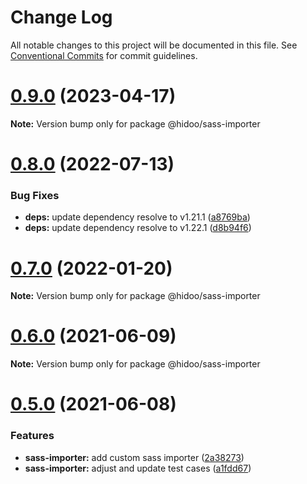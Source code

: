 # Change Log

All notable changes to this project will be documented in this file.
See [Conventional Commits](https://conventionalcommits.org) for commit guidelines.

# [0.9.0](https://github.com/hidoo/unit-sass/compare/v0.8.0...v0.9.0) (2023-04-17)

**Note:** Version bump only for package @hidoo/sass-importer





# [0.8.0](https://github.com/hidoo/unit-sass/compare/v0.7.0...v0.8.0) (2022-07-13)


### Bug Fixes

* **deps:** update dependency resolve to v1.21.1 ([a8769ba](https://github.com/hidoo/unit-sass/commit/a8769ba8f4cd2691347ede409307826e7f2a27f9))
* **deps:** update dependency resolve to v1.22.1 ([d8b94f6](https://github.com/hidoo/unit-sass/commit/d8b94f68acb41c18aff1630feef94f748443d3cb))





# [0.7.0](https://github.com/hidoo/unit-sass/compare/v0.6.0...v0.7.0) (2022-01-20)

**Note:** Version bump only for package @hidoo/sass-importer





# [0.6.0](https://github.com/hidoo/unit-sass/compare/v0.5.0...v0.6.0) (2021-06-09)

**Note:** Version bump only for package @hidoo/sass-importer





# [0.5.0](https://github.com/hidoo/unit-sass/compare/v0.4.4...v0.5.0) (2021-06-08)


### Features

* **sass-importer:** add custom sass importer ([2a38273](https://github.com/hidoo/unit-sass/commit/2a38273504483fdcc588eae116cdbeb009dbf27d))
* **sass-importer:** adjust and update test cases ([a1fdd67](https://github.com/hidoo/unit-sass/commit/a1fdd67fb6133df96cc12cb14fbae173a4c44106))

